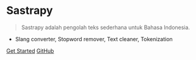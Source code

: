 # Sastrapy

> Sastrapy adalah pengolah teks sederhana untuk Bahasa Indonesia.

- Slang converter, Stopword remover, Text cleaner, Tokenization

[Get Started](README.md)
[GitHub](https://github.com/sastrapy/sastrapy)